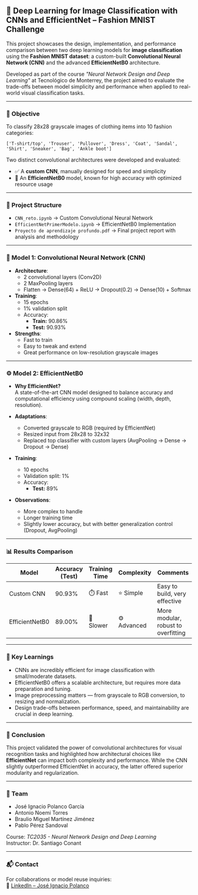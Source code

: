 ## 👕 Deep Learning for Image Classification with CNNs and EfficientNet – Fashion MNIST Challenge

This project showcases the design, implementation, and performance comparison between two deep learning models for **image classification** using the **Fashion MNIST dataset**: a custom-built **Convolutional Neural Network (CNN)** and the advanced **EfficientNetB0** architecture.

Developed as part of the course *"Neural Network Design and Deep Learning"* at Tecnológico de Monterrey, the project aimed to evaluate the trade-offs between model simplicity and performance when applied to real-world visual classification tasks.

---

### 🧠 Objective

To classify 28x28 grayscale images of clothing items into 10 fashion categories:

`['T-shirt/top', 'Trouser', 'Pullover', 'Dress', 'Coat', 'Sandal', 'Shirt', 'Sneaker', 'Bag', 'Ankle boot']`

Two distinct convolutional architectures were developed and evaluated:

- ✅ A **custom CNN**, manually designed for speed and simplicity
- 🚀 An **EfficientNetB0** model, known for high accuracy with optimized resource usage

---

### 📂 Project Structure

- `CNN_reto.ipynb` → Custom Convolutional Neural Network
- `EfficientNetPrimerModelo.ipynb` → EfficientNetB0 Implementation
- `Proyecto de aprendizaje profundo.pdf` → Final project report with analysis and methodology

---

### 🔬 Model 1: Convolutional Neural Network (CNN)

- **Architecture**:
  - 2 convolutional layers (Conv2D)
  - 2 MaxPooling layers
  - Flatten → Dense(64) + ReLU → Dropout(0.2) → Dense(10) + Softmax
- **Training**:
  - 15 epochs
  - 1% validation split
  - Accuracy:
    - **Train:** 90.86%
    - **Test:** 90.93%
- **Strengths**:
  - Fast to train
  - Easy to tweak and extend
  - Great performance on low-resolution grayscale images

---

### ⚙️ Model 2: EfficientNetB0

- **Why EfficientNet?**  
  A state-of-the-art CNN model designed to balance accuracy and computational efficiency using compound scaling (width, depth, resolution).

- **Adaptations**:
  - Converted grayscale to RGB (required by EfficientNet)
  - Resized input from 28x28 to 32x32
  - Replaced top classifier with custom layers (AvgPooling → Dense → Dropout → Dense)
- **Training**:
  - 10 epochs
  - Validation split: 1%
  - Accuracy:
    - **Test:** 89%
- **Observations**:
  - More complex to handle
  - Longer training time
  - Slightly lower accuracy, but with better generalization control (Dropout, AvgPooling)

---

### 📊 Results Comparison

| Model          | Accuracy (Test) | Training Time | Complexity | Comments                          |
|----------------|-----------------|----------------|------------|-----------------------------------|
| Custom CNN     | 90.93%          | ⏱️ Fast         | ⭐ Simple   | Easy to build, very effective     |
| EfficientNetB0 | 89.00%          | 🐢 Slower       | ⚙️ Advanced | More modular, robust to overfitting |

---

### 🧠 Key Learnings

- CNNs are incredibly efficient for image classification with small/moderate datasets.
- EfficientNetB0 offers a scalable architecture, but requires more data preparation and tuning.
- Image preprocessing matters — from grayscale to RGB conversion, to resizing and normalization.
- Design trade-offs between performance, speed, and maintainability are crucial in deep learning.

---

### 📌 Conclusion

This project validated the power of convolutional architectures for visual recognition tasks and highlighted how architectural choices like **EfficientNet** can impact both complexity and performance. While the CNN slightly outperformed EfficientNet in accuracy, the latter offered superior modularity and regularization.

---

### 👥 Team

- José Ignacio Polanco García  
- Antonio Noemi Torres  
- Braulio Miguel Martínez Jiménez  
- Pablo Pérez Sandoval  

Course: *TC2035 - Neural Network Design and Deep Learning*  
Instructor: Dr. Santiago Conant

---

### 📬 Contact

For collaborations or model reuse inquiries:  
📩 [LinkedIn – José Ignacio Polanco](https://www.linkedin.com/in/joseignaciopolanco/)
